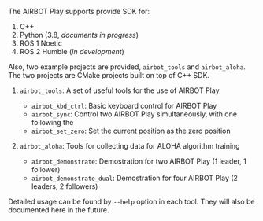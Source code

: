The AIRBOT Play supports provide SDK for:

1. C++ 
2. Python (3.8, *documents in progress*)
3. ROS 1 Noetic
4. ROS 2 Humble (*In development*)

Also, two example projects are provided, `airbot_tools` and `airbot_aloha`. 
The two projects are CMake projects built on top of C++ SDK.

1. `airbot_tools`: A set of useful tools for the use of AIRBOT Play
    * `airbot_kbd_ctrl`: Basic keyboard control for AIRBOT Play
    * `airbot_sync`: Control two AIRBOT Play simultaneously, with one following the 
    * `airbot_set_zero`: Set the current position as the zero position
  
2. `airbot_aloha`: Tools for collecting data for ALOHA algorithm training
    * `airbot_demonstrate`: Demostration for two AIRBOT Play (1 leader, 1 follower)
    * `airbot_demonstrate_dual`: Demostration for four AIRBOT Play (2 leaders, 2 followers)  

Detailed usage can be found by `--help` option in each tool. They will also be documented here in the future.
